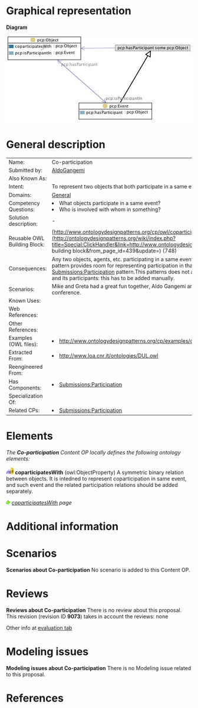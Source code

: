#  Graphical representation


__Diagram__




[![Image:coparticipation.jpg](./Coparticipation.jpg)](../Image/Coparticipation.jpg.md "Image:coparticipation.jpg")




#  General description




|  |  |
| --- | --- |
|  Name: |  Co-participation |
|  Submitted by: | [AldoGangemi](../User/AldoGangemi.md "User:AldoGangemi") |
|  Also Known As: |  |
|  Intent: |  To represent two objects that both participate in a same event. |
|  Domains: | [General](../Community/General.md "Community:General") |
|  Competency Questions: | <li> What objects participate in a same event?</li><li> Who is involved with whom in something?</li> |
|  Solution description: |  - |
|  Reusable OWL Building Block: | [http://www.ontologydesignpatterns.org/cp/owl/coparticipation.owl](http://ontologydesignpatterns.org/wiki/index.php?title=Special:ClickHandler&link=http://www.ontologydesignpatterns.org/cp/owl/coparticipation.owl&message=OWL building block&from_page_id=439&update=) (748) |
|  Consequences: |  Any two objects, agents, etc. participating in a same event, even partly or for some limited time, can be related. The pattern provides room for representing participation in that event as well, by importing the [Submissions:Participation](../Participation/Participation.md "Submissions:Participation") pattern.This patterns does not allow to express the complete relation between an event and its participants: this has to be added manually. |
|  Scenarios: |  Mike and Greta had a great fun together, Aldo Gangemi and Valentina Presutti co-participate at the ISWC 2007 conference. |
|  Known Uses: |  |
|  Web References: |  |
|  Other References: |  |
|  Examples (OWL files): | <li><a class="external free" href="http://www.ontologydesignpatterns.org/cp/examples/coparticipation/ISWCco-participation.owl" rel="nofollow" title="http://www.ontologydesignpatterns.org/cp/examples/coparticipation/ISWCco-participation.owl">http://www.ontologydesignpatterns.org/cp/examples/coparticipation/ISWCco-participation.owl</a></li> |
|  Extracted From: | <li><a class="external free" href="http://www.loa.cnr.it/ontologies/DUL.owl" rel="nofollow" title="http://www.loa.cnr.it/ontologies/DUL.owl">http://www.loa.cnr.it/ontologies/DUL.owl</a></li> |
|  Reengineered From: |  |
|  Has Components: | <li><a href="../Participation/Participation.md" title="Submissions:Participation">Submissions:Participation</a></li> |
|  Specialization Of: |  |
|  Related CPs: | <li><a href="../Participation/Participation.md" title="Submissions:Participation">Submissions:Participation</a></li> |


  




#  Elements


_The __Co-participation__ Content OP locally defines the following ontology elements:_




[![ObjectProperty](./20px-ObjectProperty.gif)](../Image/ObjectProperty.gif.md "ObjectProperty") __coparticipatesWith__ (owl:ObjectProperty) A symmetric binary relation between objects. It is intedned to represent coparticipation in same event, and such event and the related participation relations should be added separately. 



 [![](./11px-ArrowRight.gif)](../Image/ArrowRight.gif.md "ArrowRight.gif") _[coparticipatesWith](./Co-participation/coparticipatesWith.md "Submissions:Co-participation/coparticipatesWith") page_
#  Additional information


#  Scenarios



__Scenarios about Co-participation__
No scenario is added to this Content OP.




#  Reviews



__Reviews about Co-participation__
There is no review about this proposal.
This revision (revision ID __9073__) takes in account the reviews: none


Other info at [evaluation tab](http://ontologydesignpatterns.org/wiki/index.php?title=Submissions:Co-participation&action=evaluation "http://ontologydesignpatterns.org/wiki/index.php?title=Submissions:Co-participation&action=evaluation")




  




#  Modeling issues



__Modeling issues about Co-participation__
There is no Modeling issue related to this proposal.




  




#  References